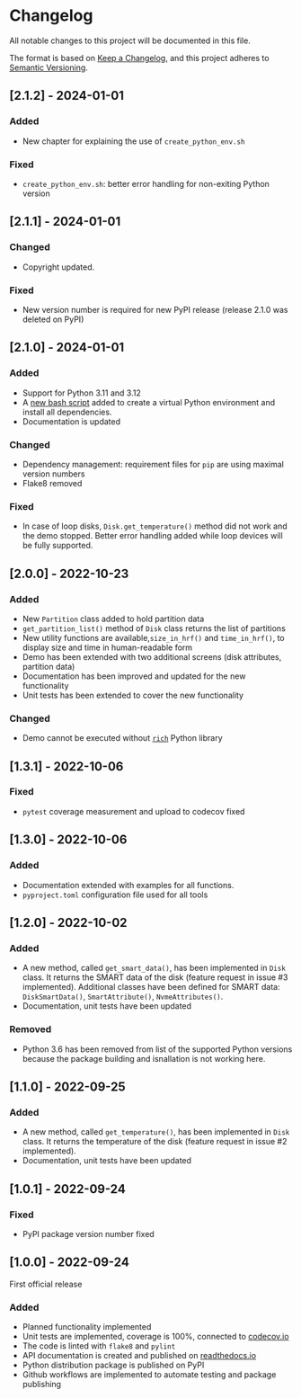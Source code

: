 # Changelog

All notable changes to this project will be documented in this file.

The format is based on [Keep a Changelog](https://keepachangelog.com/en/1.0.0/),
and this project adheres to [Semantic Versioning](https://semver.org/spec/v2.0.0.html).

## [2.1.2] - 2024-01-01

### Added
- New chapter for explaining the use of `create_python_env.sh`

### Fixed
- `create_python_env.sh`: better error handling for non-exiting Python version


## [2.1.1] - 2024-01-01

### Changed
- Copyright updated. 

### Fixed
- New version number is required for new PyPI release (release 2.1.0 was deleted on PyPI)


## [2.1.0] - 2024-01-01

### Added
- Support for Python 3.11 and 3.12
- A [new bash script](https://github.com/petersulyok/diskinfo/blob/main/bin/create_python_env.sh) added to create a virtual Python environment and install all dependencies.
- Documentation is updated

### Changed
- Dependency management: requirement files for `pip` are using maximal version numbers 
- Flake8 removed

### Fixed
- In case of loop disks, `Disk.get_temperature()` method did not work and the demo stopped. Better error handling added while loop devices will be fully supported.


## [2.0.0] - 2022-10-23

### Added
- New `Partition` class added to hold partition data
- `get_partition_list()` method of `Disk` class returns the list of partitions
- New utility functions are available,`size_in_hrf()` and `time_in_hrf()`, to display size and time in human-readable
  form
- Demo has been extended with two additional screens (disk attributes, partition data)
- Documentation has been improved and updated for the new functionality
- Unit tests has been extended to cover the new functionality

### Changed
- Demo cannot be executed without [`rich`](https://pypi.org/project/rich/) Python library


## [1.3.1] - 2022-10-06

### Fixed
- `pytest` coverage measurement and upload to codecov fixed


## [1.3.0] - 2022-10-06

### Added
- Documentation extended with examples for all functions.
- `pyproject.toml` configuration file used for all tools

## [1.2.0] - 2022-10-02

### Added
- A new method, called `get_smart_data()`, has been implemented in `Disk` class. It returns the SMART data of the
  disk (feature request in issue #3 implemented). Additional classes have been defined for SMART data:
  `DiskSmartData()`, `SmartAttribute()`, `NvmeAttributes()`.
- Documentation, unit tests have been updated
### Removed
- Python 3.6 has been removed from list of the supported Python versions because the package building and isnallation
  is not working here.

## [1.1.0] - 2022-09-25

### Added
- A new method, called `get_temperature()`, has been implemented in `Disk` class. It returns the temperature of the
  disk (feature request in issue #2 implemented).
- Documentation, unit tests have been updated

## [1.0.1] - 2022-09-24

### Fixed
- PyPI package version number fixed

## [1.0.0] - 2022-09-24
First official release

### Added
- Planned functionality implemented
- Unit tests are implemented, coverage is 100%, connected to [codecov.io](https://codecov.io)
- The code is linted with `flake8` and `pylint` 
- API documentation is created and published on [readthedocs.io](https://readthedocs.io)
- Python distribution package is published on PyPI
- Github workflows are implemented to automate testing and package publishing
